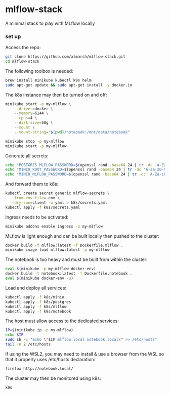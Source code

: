 # mlflow-stack
A minimal stack to play with MLflow locally

### set up

Access the repo:

```sh
git clone https://github.com/almarch/mlflow-stack.git
cd mlflow-stack
```

The following toolbox is needed:

```sh
brew install minikube kubectl k9s helm
sudo apt-get update && sudo apt-get install -y docker.io
```

The k8s instance may then be turned on and off:

```sh
minikube start -p my-mlflow \
    --driver=docker \
    --memory=6144 \
    --cpus=4 \
    --disk-size=50g \
    --mount \
    --mount-string="$(pwd)/notebook:/mnt/data/notebook"

minikube stop -p my-mlflow
minikube start -p my-mlflow
```

Generate all secrets:

```sh
echo "POSTGRES_MLFLOW_PASSWORD=$(openssl rand -base64 24 | tr -dc 'A-Za-z0-9' | head -c 16)" > .env
echo "MINIO_ROOT_PASSWORD=$(openssl rand -base64 24 | tr -dc 'A-Za-z0-9' | head -c 16)" >> .env
echo "MINIO_MLFLOW_PASSWORD=$(openssl rand -base64 24 | tr -dc 'A-Za-z0-9' | head -c 16)" >> .env
```

And forward them to k8s:

```sh
kubectl create secret generic mlflow-secrets \
  --from-env-file=.env \
  --dry-run=client -o yaml > k8s/secrets.yaml
kubectl apply -f k8s/secrets.yaml
```

Ingress needs to be activated:

```sh
minikube addons enable ingress -p my-mlflow
```

MLflow is light enough and can be built locally then pushed to the cluster:

```sh
docker build -t mlflow:latest -f Dockerfile.mlflow .
minikube image load mlflow:latest -p my-mlflow
```

The notebook is too heavy and must be built from within the cluster:

```sh
eval $(minikube -p my-mlflow docker-env)
docker build -t notebook:latest -f Dockerfile.notebook .
eval $(minikube docker-env -u)
```

Load and deploy all services:

```sh
kubectl apply -f k8s/minio
kubectl apply -f k8s/postgres
kubectl apply -f k8s/mlflow
kubectl apply -f k8s/notebook
```

The host must allow access to the dedicated services:

```sh
IP=$(minikube ip -p my-mlflow)
echo $IP
sudo sh -c "echo \"$IP mlflow.local notebook.local\" >> /etc/hosts"
tail -n 2 /etc/hosts
```

If using the WSL2, you may need to install & use a browser from the WSL so that it properly uses /etc/hosts declaration:

```sh
firefox http://notebook.local/
```

The cluster may then be monitored using k9s:

```sh
k9s
```